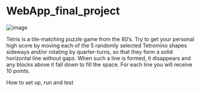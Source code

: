 # WebApp_final_project
![image](https://user-images.githubusercontent.com/110739896/185243962-2e415594-55db-444e-a757-9f6c5e1a3bc0.png)

Tetris is a tile-matching puzzle game from the 80’s. Try to get your personal high score by moving each of the 5 randomly selected Tetromino shapes sideways and/or rotating by quarter-turns, so that they form a solid horizontal line without gaps. When such a line is formed, it disappears and any blocks above it fall down to fill the space. For each line you will receive 10 points.

How to set up, run and test
